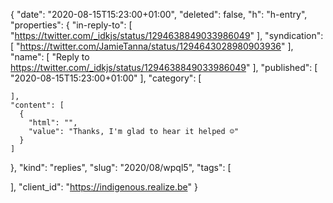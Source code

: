 {
  "date": "2020-08-15T15:23:00+01:00",
  "deleted": false,
  "h": "h-entry",
  "properties": {
    "in-reply-to": [
      "https://twitter.com/_idkjs/status/1294638849033986049"
    ],
    "syndication": [
      "https://twitter.com/JamieTanna/status/1294643028980903936"
    ],
    "name": [
      "Reply to https://twitter.com/_idkjs/status/1294638849033986049"
    ],
    "published": [
      "2020-08-15T15:23:00+01:00"
    ],
    "category": [

    ],
    "content": [
      {
        "html": "",
        "value": "Thanks, I'm glad to hear it helped ☺"
      }
    ]
  },
  "kind": "replies",
  "slug": "2020/08/wpql5",
  "tags": [

  ],
  "client_id": "https://indigenous.realize.be"
}

